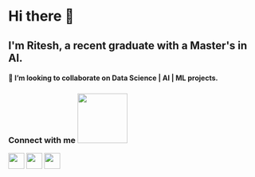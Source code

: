 
<!-- [![MoronSlayer's github stats](https://github-readme-stats.vercel.app/api?username=MoronSlayer)](https://github.com/MoronSlayer) -->

                 
# Hi there 👋 

## I'm Ritesh, a recent graduate with a Master's in AI.     

#### 👯 I’m looking to collaborate on Data Science | AI | ML projects.
                    
### Connect with me <img src='https://raw.githubusercontent.com/ShahriarShafin/ShahriarShafin/main/Assets/handshake.gif' width="100px"> 
<a href = 'https://www.linkedin.com/in/ritesh-1137'> <img width = '32px' align= 'center' src="https://raw.githubusercontent.com/rahulbanerjee26/githubAboutMeGenerator/main/icons/linked-in-alt.svg"/></a> 
<a href = 'https://www.twitter.com/AmalgamOfChaos'> <img width = '32px' align= 'center' src="https://raw.githubusercontent.com/rahulbanerjee26/githubAboutMeGenerator/main/icons/twitter.svg"/></a>
<a href = 'https://medium.com/@ritesh.panditi98'> <img width = '32px' align= 'center' src="https://raw.githubusercontent.com/rahulbanerjee26/githubAboutMeGenerator/main/icons/medium.svg"/></a>

